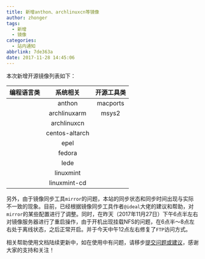 ```yaml
---
title: 新增anthon、archlinuxcn等镜像
author: zhonger
tags:
  - 新增
  - 镜像
categories:
  - 站内通知
abbrlink: 7de363a
date: 2017-11-28 14:45:06
---
```


本次新增开源镜像列表如下：

| 编程语言类 |  系统相关   |    开源工具类    |
| :---: | :-----: | :---------: |
|   | anthon  |  macports   |
|   | archlinuxarm  | msys2    |
|   | archlinuxcn   |        |
|   | centos-altarch   |        |
|   | epel   |        |
|   | fedora   |        |
|   | lede   |        |
|   | linuxmint  |        |
|   | linuxmint-cd   |        |

另外，由于镜像同步工具`mirror`的问题，本站的同步状态和同步时间出现与实际不一致的现象。目前，已经根据镜像同步工具作者`@ideal`大佬的建议和帮助，对`mirror`的某些配置进行了调整。同时，在昨天（2017年11月27日）下午6点半左右对镜像服务器进行了重启操作，由于开机出现挂载NFS的问题，在6点半～8点左右处于离线状态，之后正常开启。并于今天中午12点左右修复了`FTP`访问方式。

相关帮助使用文档陆续更新中，如在使用中有问题，请移步[提交问题或建议](https://github.com/shuopensourcecommunity/mirrors.shuosc.org/issues/new)，感谢大家的支持和关注！